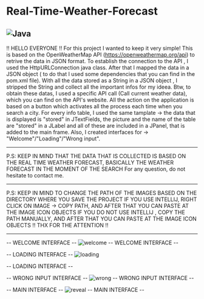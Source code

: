 # Real-Time-Weather-Forecast
![Java](https://img.shields.io/badge/Language-Java-orange)
----------------------------------------------------------------------------------------------------------------------------------------------------

!!   HELLO EVERYONE   !!
For this project I wanted to keep it very simple! This is based on the OpenWeatherMap API (https://openweathermap.org/api) to retrive the data in JSON format.
To establish the connection to the API , I used the HttpURLConnection java class.
After that I mapped the data in a JSON object ( to do that I used some dependencies that you can find in the pom.xml file).
With all the data stored as a String in a JSON object , I stripped the String and collect all the important infos for my ideea.
Btw, to obtain these datas, I used a specific API call (Call current weather data), which you can find on the API's website.
All the action on the application is based on a button which activates all the process each time when you search a city.
For every info table, I used the same tamplate -> the data that is displayed is "stored" in JTextFields, the picture and the name of the table are "stored" in a JLabel and all of these are included in a JPanel, that is added to the main frame.
Also, I created interfaces for -> "Welcome"/"Loading"/"Wrong input".

----------------------------------------------------------------------------------------------------------------------------------------------------

P.S: KEEP IN MIND THAT THE DATA THAT IS COLLECTED IS BASED ON THE REAL TIME WEATHER FORECAST, BASICALLY THE WEATHER FORECAST IN THE MOMENT OF THE SEARCH
For any question, do not hesitate to contact me.

----------------------------------------------------------------------------------------------------------------------------------------------------

P.S: KEEP IN MIND TO CHANGE THE PATH OF THE IMAGES BASED ON THE DIRECTORY WHERE YOU SAVE THE PROJECT
IF YOU USE INTELLIJ, RIGHT CLICK ON IMAGE -> COPY PATH, AND AFTER THAT YOU CAN PASTE AT THE IMAGE ICON OBJECTS
IF YOU DO NOT USE INTELLIJ , COPY THE PATH MANUALLY, AND AFTER THAT YOU CAN PASTE AT THE IMAGE ICON OBJECTS
!!  THX FOR THE ATTENTION   !!

----------------------------------------------------------------------------------------------------------------------------------------------------


--   WELCOME INTERFACE   --
![welcome](https://github.com/GengiuRobert/Real-Time-Weather-Forecast/assets/127054806/51d24937-4fc1-4f7b-a208-a4a4bd2efff4)
--   WELCOME INTERFACE   --

--   LOADING INTERFACE   --
![loading](https://github.com/GengiuRobert/Real-Time-Weather-Forecast/assets/127054806/66a87815-e2cb-4463-996a-5ffdd12b5c45)

--   LOADING INTERFACE   --

--   WRONG INPUT INTERFACE   --
![wrong](https://github.com/GengiuRobert/Real-Time-Weather-Forecast/assets/127054806/63ec09ab-498c-42d5-a3e6-c4cd70687e7b)
--   WRONG INPUT INTERFACE   --

--   MAIN INTERFACE   --
![reveal](https://github.com/GengiuRobert/Real-Time-Weather-Forecast/assets/127054806/0155fcc8-1eb5-41bc-b6b0-4234ccc984eb)
--   MAIN INTERFACE   --




